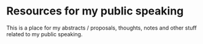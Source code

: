 # Resources for my public speaking

This is a place for my abstracts / proposals, thoughts, notes and other stuff related to my public speaking.